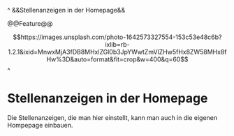 
^
&&Stellenanzeigen in der Homepage&&

@@Feature@@

$$https://images.unsplash.com/photo-1642573327554-153c53e48c6b?ixlib=rb-1.2.1&ixid=MnwxMjA3fDB8MHxlZGl0b3JpYWwtZmVlZHw5fHx8ZW58MHx8fHw%3D&auto=format&fit=crop&w=400&q=60$$
^


# Stellenanzeigen in der Homepage

Die Stellenanzeigen, die man hier einstellt, kann man auch in die eigenen Hompepage einbauen.
